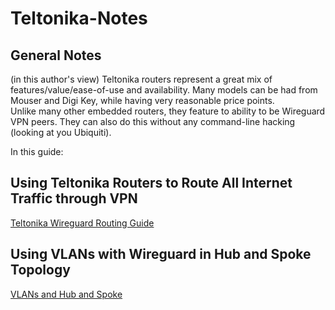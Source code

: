# Teltonika-Notes

## General Notes
(in this author's view) Teltonika routers represent a great mix of features/value/ease-of-use and availability. Many models can be had from Mouser and Digi Key, while having very reasonable price points.  
Unlike many other embedded routers, they feature to ability to be Wireguard VPN peers. They can also do this without any command-line hacking (looking at you Ubiquiti).  

In this guide:

## Using Teltonika Routers to Route All Internet Traffic through VPN
[Teltonika Wireguard Routing Guide](teltonika-vpn/Readme.md)

## Using VLANs with Wireguard in Hub and Spoke Topology
[VLANs and Hub and Spoke](spoke-networking-with-vlans/Readme.md)